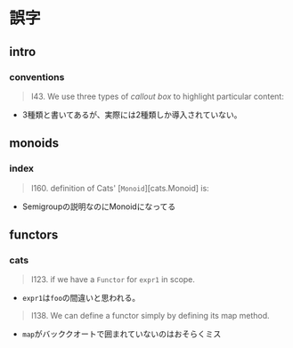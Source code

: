 # 誤字

## intro
### conventions
> l43.
> We use three types of *callout box* to highlight particular content:

- 3種類と書いてあるが、実際には2種類しか導入されていない。

## monoids
### index
> l160.
> definition of Cats' [`Monoid`][cats.Monoid] is:

- Semigroupの説明なのにMonoidになってる

## functors
### cats
> l123.
> if we have a `Functor` for `expr1` in scope.

- `expr1`は`foo`の間違いと思われる。

> l138.
> We can define a functor simply by defining its map method.

- `map`がバッククオートで囲まれていないのはおそらくミス
